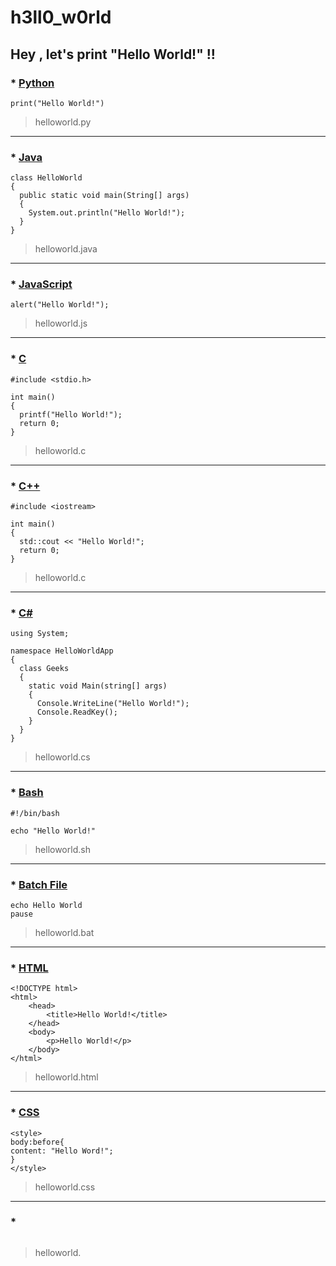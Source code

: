 # h3ll0_w0rld

## Hey , let's print "Hello World!" !!

### * [Python](https://en.wikipedia.org/wiki/Python_(programming_language))
```
print("Hello World!")
```
> helloworld.py

---

### * [Java](https://en.wikipedia.org/wiki/Java)
```
class HelloWorld
{
  public static void main(String[] args) 
  {
    System.out.println("Hello World!"); 
  }
}
```
> helloworld.java

---

### * [JavaScript](https://en.wikipedia.org/wiki/JavaScript)
```
alert("Hello World!");
```
> helloworld.js

---

### * [C](https://en.wikipedia.org/wiki/C)
```
#include <stdio.h>

int main() 
{
  printf("Hello World!");
  return 0;
}
```
> helloworld.c

---

### * [C++](https://en.wikipedia.org/wiki/C++)
```
#include <iostream>

int main() 
{
  std::cout << "Hello World!";
  return 0;
}
```
> helloworld.c

---

### * [C#](https://en.wikipedia.org/wiki/C_Sharp_(programming_language))
```
using System; 

namespace HelloWorldApp 
{ 
  class Geeks 
  {
    static void Main(string[] args) 
    {  
      Console.WriteLine("Hello World!");  
      Console.ReadKey(); 
    } 
  } 
} 
```
> helloworld.cs

---

### * [Bash](https://en.wikipedia.org/wiki/Bash_(Unix_shell))
```
#!/bin/bash

echo "Hello World!"
```
> helloworld.sh

---

### * [Batch File](https://en.wikipedia.org/wiki/Batch_file)
```
echo Hello World
pause
```
> helloworld.bat

---

### * [HTML](https://en.wikipedia.org/wiki/HTML)
```
<!DOCTYPE html>
<html>
    <head>
        <title>Hello World!</title>
    </head>
    <body>
        <p>Hello World!</p>
    </body>
</html>

```
> helloworld.html

---

### * [CSS](https://en.wikipedia.org/wiki/CSS)
```
<style>
body:before{
content: "Hello Word!";
}
</style>
```
> helloworld.css

---

### * []()
```

```
> helloworld.
